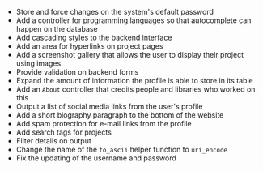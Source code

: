 - Store and force changes on the system's default password
- Add a controller for programming languages so that autocomplete can happen on the database
- Add cascading styles to the backend interface
- Add an area for hyperlinks on project pages
- Add a screenshot gallery that allows the user to display their project using images
- Provide validation on backend forms
- Expand the amount of information the profile is able to store in its table
- Add an `About` controller that credits people and libraries who worked on this
- Output a list of social media links from the user's profile
- Add a short biography paragraph to the bottom of the website
- Add spam protection for e-mail links from the profile
- Add search tags for projects
- Filter details on output
- Change the name of the `to_ascii` helper function to `uri_encode`
- Fix the updating of the username and password
